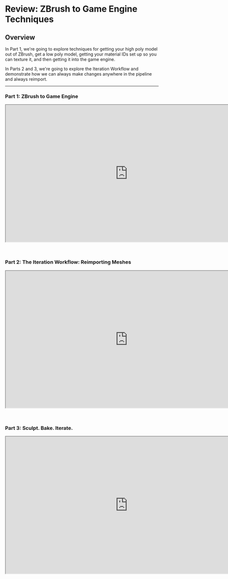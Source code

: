 # Review: ZBrush to Game Engine Techniques

<h2>Overview</h2>
<p>In Part 1, we're going to explore techniques for getting your high poly model out of ZBrush, get a low poly model, getting your material IDs set up so you can texture it, and then getting it into the game engine.</p>
<p>In Parts 2 and 3, we're going to explore the Iteration Workflow and demonstrate how we can always make changes anywhere in the pipeline and always reimport.</p>
<hr>
<h3>Part 1: ZBrush to Game Engine</h3>
<p><iframe src="https://www.youtube.com/embed/Skomtt0eCo8?rel=0" width="800" height="450" allowfullscreen="allowfullscreen" allow="accelerometer; autoplay; clipboard-write; encrypted-media; gyroscope; picture-in-picture"></iframe></p>
<p>&nbsp;</p>
<h3>Part 2: The Iteration Workflow: Reimporting Meshes</h3>
<p><iframe src="https://www.youtube.com/embed/fiJ0O2mXA-8?rel=0" width="800" height="450" allowfullscreen="allowfullscreen" allow="accelerometer; autoplay; clipboard-write; encrypted-media; gyroscope; picture-in-picture"></iframe></p>
<p>&nbsp;</p>
<h3>Part 3: Sculpt. Bake. Iterate.</h3>
<p><iframe src="https://www.youtube.com/embed/5C0YhAZSBv4?rel=0" width="800" height="450" allowfullscreen="allowfullscreen" allow="accelerometer; autoplay; clipboard-write; encrypted-media; gyroscope; picture-in-picture"></iframe></p>